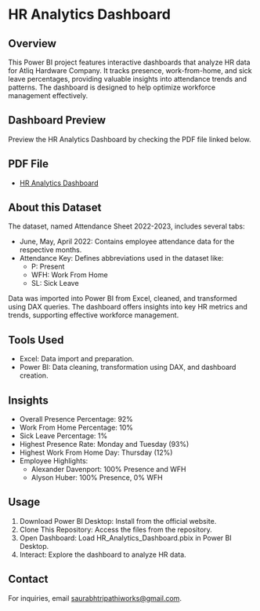 # HR Analytics Dashboard 

## Overview
This Power BI project features interactive dashboards that analyze HR data for Atliq Hardware Company. It tracks presence, work-from-home, and sick leave percentages, providing valuable insights into attendance trends and patterns. The dashboard is designed to help optimize workforce management effectively.

## Dashboard Preview
Preview the HR Analytics Dashboard by checking the PDF file linked below.

## PDF File
- [HR Analytics Dashboard](https://github.com/saurabhtripathiworks/HR-Analytics-Dashboard---Using-Power-BI/blob/main/HR%20Analytics%20Dashboard.pdf)

## About this Dataset
The dataset, named Attendance Sheet 2022-2023, includes several tabs:
- June, May, April 2022: Contains employee attendance data for the respective months.
- Attendance Key: Defines abbreviations used in the dataset like:
  - P: Present
  - WFH: Work From Home
  - SL: Sick Leave

Data was imported into Power BI from Excel, cleaned, and transformed using DAX queries. The dashboard offers insights into key HR metrics and trends, supporting effective workforce management.

## Tools Used
- Excel: Data import and preparation.
- Power BI: Data cleaning, transformation using DAX, and dashboard creation.

## Insights
- Overall Presence Percentage: 92%
- Work From Home Percentage: 10%
- Sick Leave Percentage: 1%
- Highest Presence Rate: Monday and Tuesday (93%)
- Highest Work From Home Day: Thursday (12%)
- Employee Highlights:
  - Alexander Davenport: 100% Presence and WFH
  - Alyson Huber: 100% Presence, 0% WFH

## Usage
1. Download Power BI Desktop: Install from the official website.
2. Clone This Repository: Access the files from the repository.
3. Open Dashboard: Load HR_Analytics_Dashboard.pbix in Power BI Desktop.
4. Interact: Explore the dashboard to analyze HR data.

## Contact
For inquiries, email [saurabhtripathiworks@gmail.com](mailto:saurabhtripathiworks@gmail.com).
